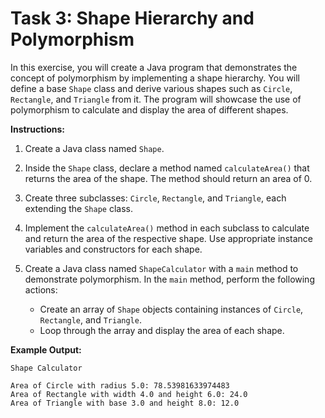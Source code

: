 # Task 3: Shape Hierarchy and Polymorphism

In this exercise, you will create a Java program that demonstrates the concept of polymorphism by implementing a shape hierarchy. You will define a base `Shape` class and derive various shapes such as `Circle`, `Rectangle`, and `Triangle` from it. The program will showcase the use of polymorphism to calculate and display the area of different shapes.

**Instructions:**

1. Create a Java class named `Shape`.
2. Inside the `Shape` class, declare a method named `calculateArea()` that returns the area of the shape. The method should return an area of 0.
3. Create three subclasses: `Circle`, `Rectangle`, and `Triangle`, each extending the `Shape` class.
4. Implement the `calculateArea()` method in each subclass to calculate and return the area of the respective shape. Use appropriate instance variables and constructors for each shape.
5. Create a Java class named `ShapeCalculator` with a `main` method to demonstrate polymorphism. In the `main` method, perform the following actions:

    - Create an array of `Shape` objects containing instances of `Circle`, `Rectangle`, and `Triangle`.
    - Loop through the array and display the area of each shape.

**Example Output:**

```
Shape Calculator

Area of Circle with radius 5.0: 78.53981633974483
Area of Rectangle with width 4.0 and height 6.0: 24.0
Area of Triangle with base 3.0 and height 8.0: 12.0
```